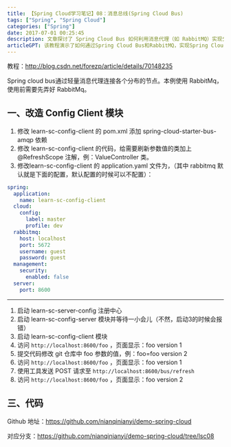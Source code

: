 ```yaml
---
title: 【Spring Cloud学习笔记】08：消息总线(Spring Cloud Bus)
tags: ["Spring", "Spring Cloud"]
categories: ["Spring"]
date: 2017-07-01 00:25:45
description: 文章探讨了 Spring Cloud Bus 如何利用消息代理（如 RabbitMQ）实现分布式服务配置的动态刷新，无需重启应用。
articleGPT: 该教程演示了如何通过Spring Cloud Bus和RabbitMQ，实现Spring Cloud Config Client动态刷新配置，而无需重启服务。
---
```


教程：<http://blog.csdn.net/forezp/article/details/70148235>

Spring cloud bus通过轻量消息代理连接各个分布的节点。本例使用 RabbitMq，使用前需要先弄好 RabbitMq。  

## 一、改造 Config Client 模块

  1. 修改 learn-sc-config-client 的 pom.xml 添加 spring-cloud-starter-bus-amqp 依赖
  2. 修改 learn-sc-config-client 的代码，给需要刷新参数值的类加上 @RefreshScope 注解，例：ValueController 类。
  3. 修改learn-sc-config-client 的 application.yaml 文件为，（其中 rabbitmq 默认就是下面的配置，默认配置的时候可以不配置）：

```yaml
spring:
  application:
    name: learn-sc-config-client
  cloud:
    config:
      label: master
      profile: dev
  rabbitmq:
    host: localhost
    port: 5672
    username: guest
    password: guest
  management:
    security:
      enabled: false
  server:
    port: 8600
```

* * *

  1. 启动 learn-sc-server-config 注册中心
  2. 启动 learn-sc-config-server 模块并等待一小会儿（不然，启动3的时候会报错）
  3. 启动 learn-sc-config-client 模块
  4. 访问 `http://localhost:8600/foo` ，页面显示：foo version 1
  5. 提交代码修改 git 仓库中 foo 参数的值，例：foo=foo version 2
  6. 访问 `http://localhost:8600/foo` ，页面显示：foo version 1
  7. 使用工具发送 POST 请求至 `http://localhost:8600/bus/refresh`
  8. 访问 `http://localhost:8600/foo` ，页面显示：foo version 2

## 三、代码

Github 地址：<https://github.com/nianqinianyi/demo-spring-cloud>

对应分支：<https://github.com/nianqinianyi/demo-spring-cloud/tree/lsc08>
